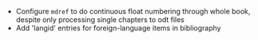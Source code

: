 - Configure `mdref` to do continuous float numbering through whole book, despite
  only processing single chapters to odt files
- Add 'langid' entries for foreign-language items in bibliography
